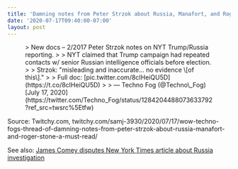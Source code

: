 ```yaml
---
title: 'Damning notes from Peter Strzok about Russia, Manafort, and Roger Stone'
date: '2020-07-17T09:40:00-07:00'
layout: post
---
```


<figure class="wp-block-embed is-type-rich is-provider-twitter wp-block-embed-twitter"><div class="wp-block-embed__wrapper">> New docs – 2/2017 Peter Strzok notes on NYT Trump/Russia reporting.  
>   
> NYT claimed that Trump campaign had repeated contacts w/ senior Russian intelligence officials before election.  
>   
> Strzok: "misleading and inaccurate… no evidence \[of this\]."  
>   
> Full doc:<https://t.co/jDwV9HuNuM> [pic.twitter.com/8cIHeiQU5D](https://t.co/8cIHeiQU5D)
> 
> — Techno Fog (@Techno\_Fog) [July 17, 2020](https://twitter.com/Techno_Fog/status/1284204488073633792?ref_src=twsrc%5Etfw)

<script async="" charset="utf-8" src="https://platform.twitter.com/widgets.js"></script></div></figure>Source: Twitchy.com, twitchy.com/samj-3930/2020/07/17/wow-techno-fogs-thread-of-damning-notes-from-peter-strzok-about-russia-manafort-and-roger-stone-a-must-read/

See also: [James Comey disputes New York Times article about Russia investigation](/2017/06/08/james-comey-disputes-new-york-times-article-about-russia-investigation/)